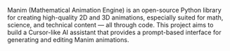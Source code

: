 Manim (Mathematical Animation Engine) is an open-source Python library for creating high-quality 2D and 3D animations, especially suited for math, science, and technical content — all through code.
This project aims to build a Cursor-like AI assistant that provides a prompt-based interface for generating and editing Manim animations.
